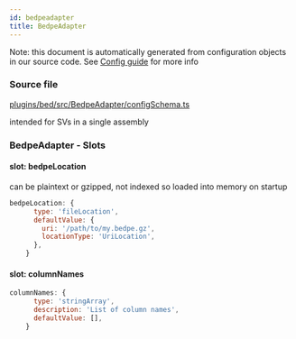 ```yaml
---
id: bedpeadapter
title: BedpeAdapter
---
```


Note: this document is automatically generated from configuration objects in our
source code. See [Config guide](/docs/config_guide) for more info

### Source file

[plugins/bed/src/BedpeAdapter/configSchema.ts](https://github.com/GMOD/jbrowse-components/blob/main/plugins/bed/src/BedpeAdapter/configSchema.ts)

intended for SVs in a single assembly

### BedpeAdapter - Slots

#### slot: bedpeLocation

can be plaintext or gzipped, not indexed so loaded into memory on startup

```js
bedpeLocation: {
      type: 'fileLocation',
      defaultValue: {
        uri: '/path/to/my.bedpe.gz',
        locationType: 'UriLocation',
      },
    }
```

#### slot: columnNames

```js
columnNames: {
      type: 'stringArray',
      description: 'List of column names',
      defaultValue: [],
    }
```
